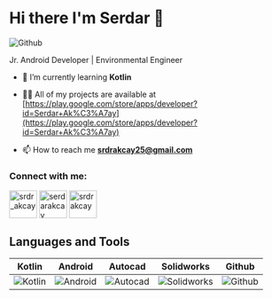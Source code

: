 # Hi there I'm Serdar 👋

![Github](https://i.hizliresim.com/2ppi1ht.gif)


 Jr. Android Developer | Environmental Engineer




- 🌱 I’m currently learning **Kotlin**

- 👨‍💻 All of my projects are available at [https://play.google.com/store/apps/developer?id=Serdar+Ak%C3%A7ay](https://play.google.com/store/apps/developer?id=Serdar+Ak%C3%A7ay)

- 📫 How to reach me **srdrakcay25@gmail.com**

 
 
 <h3 align="left">Connect with me:</h3>
<p align="left">
<a href="https://twitter.com/srdr_akcay" target="blank"><img align="center" src="https://raw.githubusercontent.com/rahuldkjain/github-profile-readme-generator/master/src/images/icons/Social/twitter.svg" alt="srdr_akcay" height="50" width="50" /></a>        <a href="https://linkedin.com/in/serdarakcay" target="blank"><img align="center" src="https://raw.githubusercontent.com/rahuldkjain/github-profile-readme-generator/master/src/images/icons/Social/linked-in-alt.svg" alt="serdarakcay" height="50" width="50" /></a>      <a href="https://medium.com/@srdrakcay" target="blank"><img align="center" src="https://raw.githubusercontent.com/rahuldkjain/github-profile-readme-generator/master/src/images/icons/Social/medium.svg" alt="srdrakcay" height="50" width="50" /></a>
</p>

## Languages and Tools 

Kotlin | Android | Autocad | Solidworks | Github | 
--- | --- | --- | --- |--- |
![ Kotlin](https://camo.githubusercontent.com/76ae44a94388e048be2d8f5730d221c844f291162e6c5cdd632b1623a1b859f8/68747470733a2f2f7777772e766563746f726c6f676f2e7a6f6e652f6c6f676f732f6b6f746c696e6c616e672f6b6f746c696e6c616e672d69636f6e2e737667) |![Android](https://camo.githubusercontent.com/7304f21b705920688c0e61e755b941ce7fef798fbb255dbdfb34fa2fccd3c1fa/68747470733a2f2f646576656c6f7065722e616e64726f69642e636f6d2f696d616765732f6c6f676f732f616e64726f69642e737667) | ![Autocad](https://icons.iconarchive.com/icons/dakirby309/simply-styled/96/Autodesk-Autocad-icon.png) | ![Solidworks](https://i.hizliresim.com/5edwhdl.png) | ![Github](https://icons.iconarchive.com/icons/danleech/simple/96/github-icon.png) | 



  



